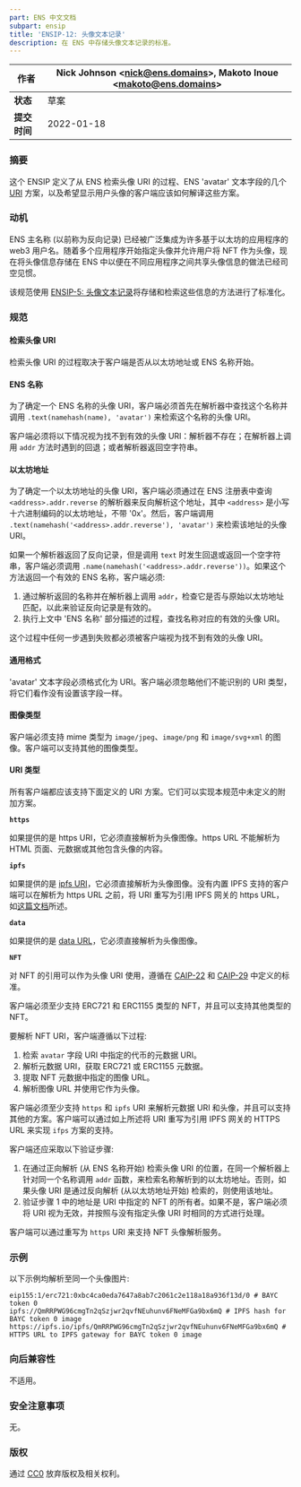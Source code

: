 ```yaml
---
part: ENS 中文文档
subpart: ensip
title: 'ENSIP-12: 头像文本记录'
description: 在 ENS 中存储头像文本记录的标准。
---
```


| **作者**    | Nick Johnson \<nick@ens.domains>, Makoto Inoue \<makoto@ens.domains> |
| ------------- | -------------------------------------------------------------------- |
| **状态**    | 草案                                                                |
| **提交时间** | 2022-01-18                                                           |

### 摘要

这个 ENSIP 定义了从 ENS 检索头像 URI 的过程、ENS 'avatar' 文本字段的几个 [URI](https://datatracker.ietf.org/doc/html/rfc3986) 方案，以及希望显示用户头像的客户端应该如何解译这些方案。

### 动机

ENS 主名称 (以前称为反向记录) 已经被广泛集成为许多基于以太坊的应用程序的 web3 用户名。随着多个应用程序开始指定头像并允许用户将 NFT 作为头像，现在将头像信息存储在 ENS 中以便在不同应用程序之间共享头像信息的做法已经司空见惯。

该规范使用 [ENSIP-5: 头像文本记录](ensip-5-text-records.html)将存储和检索这些信息的方法进行了标准化。

### 规范

#### 检索头像 URI

检索头像 URI 的过程取决于客户端是否从以太坊地址或 ENS 名称开始。

#### ENS 名称

为了确定一个 ENS 名称的头像 URI，客户端必须首先在解析器中查找这个名称并调用 `.text(namehash(name), 'avatar')` 来检索这个名称的头像 URI。

客户端必须将以下情况视为找不到有效的头像 URI：解析器不存在；在解析器上调用 `addr` 方法时遇到的回退；或者解析器返回空字符串。

#### 以太坊地址

为了确定一个以太坊地址的头像 URI，客户端必须通过在 ENS 注册表中查询 `<address>.addr.reverse` 的解析器来反向解析这个地址，其中 `<address>` 是小写十六进制编码的以太坊地址，不带 '0x'。然后，客户端调用 `.text(namehash('<address>.addr.reverse'), 'avatar')` 来检索该地址的头像 URI。

如果一个解析器返回了反向记录，但是调用 `text` 时发生回退或返回一个空字符串，客户端必须调用 `.name(namehash('<address>.addr.reverse'))`。如果这个方法返回一个有效的 ENS 名称，客户端必须:

1. 通过解析返回的名称并在解析器上调用 `addr`，检查它是否与原始以太坊地址匹配，以此来验证反向记录是有效的。
2. 执行上文中 'ENS 名称' 部分描述的过程，查找名称对应的有效的头像 URI。

这个过程中任何一步遇到失败都必须被客户端视为找不到有效的头像 URI。

#### 通用格式

'avatar' 文本字段必须格式化为 URI。客户端必须忽略他们不能识别的 URI 类型，将它们看作没有设置该字段一样。

#### 图像类型

客户端必须支持 mime 类型为 `image/jpeg`、`image/png` 和 `image/svg+xml` 的图像。客户端可以支持其他的图像类型。

#### URI 类型

所有客户端都应该支持下面定义的 URI 方案。它们可以实现本规范中未定义的附加方案。

**`https`**

如果提供的是 https URI，它必须直接解析为头像图像。https URL 不能解析为 HTML 页面、元数据或其他包含头像的内容。

**`ipfs`**

如果提供的是 [ipfs URI](https://docs.ipfs.io/how-to/address-ipfs-on-web/#native-urls)，它必须直接解析为头像图像。没有内置 IPFS 支持的客户端可以在解析为 https URL 之前，将 URI 重写为引用 IPFS 网关的 https URL，如[这篇文档](https://docs.ipfs.io/how-to/address-ipfs-on-web/)所述。

**`data`**

如果提供的是 [data URL](https://datatracker.ietf.org/doc/html/rfc2397)，它必须直接解析为头像图像。

**`NFT`**

对 NFT 的引用可以作为头像 URI 使用，遵循在 [CAIP-22](https://github.com/ChainAgnostic/CAIPs/blob/master/CAIPs/caip-22.md) 和 [CAIP-29](https://github.com/ChainAgnostic/CAIPs/blob/master/CAIPs/caip-29.md) 中定义的标准。

客户端必须至少支持 ERC721 和 ERC1155 类型的 NFT，并且可以支持其他类型的 NFT。

要解析 NFT URI，客户端遵循以下过程:

1. 检索 `avatar` 字段 URI 中指定的代币的元数据 URI。
2. 解析元数据 URI，获取 ERC721 或 ERC1155 元数据。
3. 提取 NFT 元数据中指定的图像 URL。
4. 解析图像 URL 并使用它作为头像。

客户端必须至少支持 `https` 和 `ipfs` URI 来解析元数据 URI 和头像，并且可以支持其他的方案。客户端可以通过如上所述将 URI 重写为引用 IPFS 网关的 HTTPS URL 来实现 `ifps` 方案的支持。

客户端还应采取以下验证步骤:

1. 在通过正向解析 (从 ENS 名称开始) 检索头像 URI 的位置，在同一个解析器上针对同一个名称调用 `addr` 函数，来检索名称解析到的以太坊地址。否则，如果头像 URI 是通过反向解析 (从以太坊地址开始) 检索的，则使用该地址。
2. 验证步骤 1 中的地址是 URI 中指定的 NFT 的所有者。如果不是，客户端必须将 URI 视为无效，并按照与没有指定头像 URI 时相同的方式进行处理。

客户端可以通过重写为 `https` URI 来支持 NFT 头像解析服务。

### 示例

以下示例均解析至同一个头像图片:

```
eip155:1/erc721:0xbc4ca0eda7647a8ab7c2061c2e118a18a936f13d/0 # BAYC token 0
ipfs://QmRRPWG96cmgTn2qSzjwr2qvfNEuhunv6FNeMFGa9bx6mQ # IPFS hash for BAYC token 0 image
https://ipfs.io/ipfs/QmRRPWG96cmgTn2qSzjwr2qvfNEuhunv6FNeMFGa9bx6mQ # HTTPS URL to IPFS gateway for BAYC token 0 image
```

### 向后兼容性

不适用。

### 安全注意事项

无。

### 版权

通过 [CC0](https://creativecommons.org/publicdomain/zero/1.0/) 放弃版权及相关权利。
